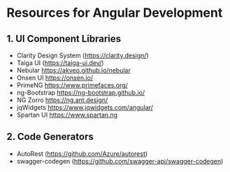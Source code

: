 # Resources for Angular Development


## 1. UI Component Libraries
- Clarity Design System (https://clarity.design/)
- Taiga UI (https://taiga-ui.dev/)
- Nebular https://akveo.github.io/nebular
- Onsen UI https://onsen.io/
- PrimeNG https://www.primefaces.org/
- ng-Bootstrap https://ng-bootstrap.github.io/
- NG Zorro https://ng.ant.design/
- jqWidgets https://www.jqwidgets.com/angular/
- Spartan UI https://www.spartan.ng

## 2. Code Generators
- AutoRest (https://github.com/Azure/autorest)
- swagger-codegen (https://github.com/swagger-api/swagger-codegen)
